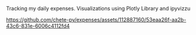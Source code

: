 Tracking my daily expenses. Visualizations using Plotly Library and ipyvizzu

https://github.com/chete-py/expenses/assets/112887160/53eaa26f-aa2b-43c6-831e-6006c4112fd4
